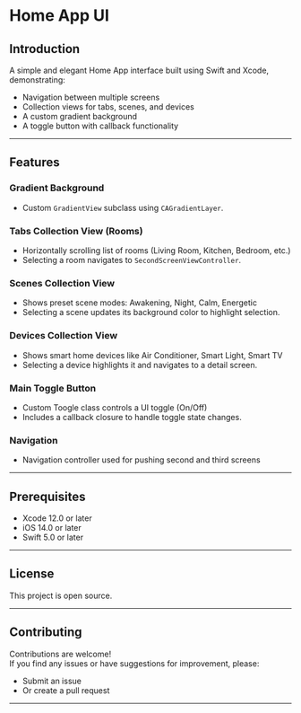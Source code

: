 # Home App UI

## Introduction
A simple and elegant Home App interface built using Swift and Xcode, demonstrating:

- Navigation between multiple screens
- Collection views for tabs, scenes, and devices
- A custom gradient background
- A toggle button with callback functionality

---

## Features

### Gradient Background
- Custom `GradientView` subclass using `CAGradientLayer`.

### Tabs Collection View (Rooms)
- Horizontally scrolling list of rooms (Living Room, Kitchen, Bedroom, etc.)
- Selecting a room navigates to `SecondScreenViewController`.

### Scenes Collection View
- Shows preset scene modes: Awakening, Night, Calm, Energetic
- Selecting a scene updates its background color to highlight selection.

### Devices Collection View
- Shows smart home devices like Air Conditioner, Smart Light, Smart TV
- Selecting a device highlights it and navigates to a detail screen.

### Main Toggle Button
- Custom Toogle class controls a UI toggle (On/Off)
- Includes a callback closure to handle toggle state changes.

### Navigation
- Navigation controller used for pushing second and third screens

---

## Prerequisites
- Xcode 12.0 or later
- iOS 14.0 or later
- Swift 5.0 or later

---

## License
This project is open source.  


---

## Contributing
Contributions are welcome!  
If you find any issues or have suggestions for improvement, please:

- Submit an issue
- Or create a pull request

---



